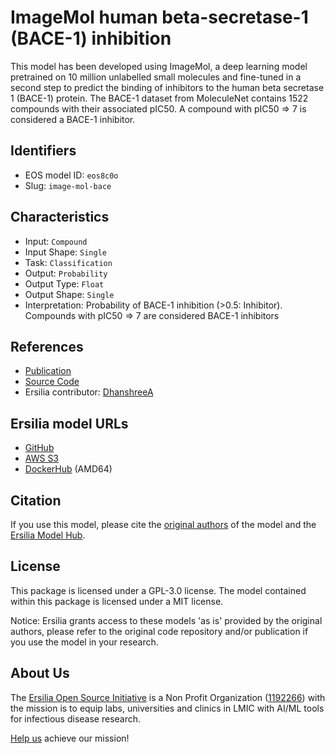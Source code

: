 # ImageMol human beta-secretase-1 (BACE-1) inhibition

This model has been developed using ImageMol, a deep learning model pretrained on 10 million unlabelled small molecules and fine-tuned in a second step to predict the binding of inhibitors to the human beta secretase 1 (BACE-1) protein. The BACE-1 dataset from MoleculeNet contains 1522 compounds with their associated pIC50. A compound with pIC50 => 7 is considered a BACE-1 inhibitor.

## Identifiers

* EOS model ID: `eos8c0o`
* Slug: `image-mol-bace`

## Characteristics

* Input: `Compound`
* Input Shape: `Single`
* Task: `Classification`
* Output: `Probability`
* Output Type: `Float`
* Output Shape: `Single`
* Interpretation: Probability of BACE-1 inhibition (>0.5: Inhibitor). Compounds with pIC50 => 7 are considered BACE-1 inhibitors

## References

* [Publication](https://www.nature.com/articles/s42256-022-00557-6)
* [Source Code](https://github.com/ChengF-Lab/ImageMol)
* Ersilia contributor: [DhanshreeA](https://github.com/DhanshreeA)

## Ersilia model URLs
* [GitHub](https://github.com/ersilia-os/eos8c0o)
* [AWS S3](https://ersilia-models-zipped.s3.eu-central-1.amazonaws.com/eos8c0o.zip)
* [DockerHub](https://hub.docker.com/r/ersiliaos/eos8c0o) (AMD64)

## Citation

If you use this model, please cite the [original authors](https://www.nature.com/articles/s42256-022-00557-6) of the model and the [Ersilia Model Hub](https://github.com/ersilia-os/ersilia/blob/master/CITATION.cff).

## License

This package is licensed under a GPL-3.0 license. The model contained within this package is licensed under a MIT license.

Notice: Ersilia grants access to these models 'as is' provided by the original authors, please refer to the original code repository and/or publication if you use the model in your research.

## About Us

The [Ersilia Open Source Initiative](https://ersilia.io) is a Non Profit Organization ([1192266](https://register-of-charities.charitycommission.gov.uk/charity-search/-/charity-details/5170657/full-print)) with the mission is to equip labs, universities and clinics in LMIC with AI/ML tools for infectious disease research.

[Help us](https://www.ersilia.io/donate) achieve our mission!